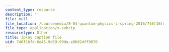 ```yaml
---
content_type: resource
description: ''
file: null
file_location: /coursemedia/8-04-quantum-physics-i-spring-2016/746f16fd6e459d5990dae8b924ff9870_CR-eOhdxbes.srt
file_type: application/x-subrip
resourcetype: Other
title: 3play caption file
uid: 746f16fd-6e45-9d59-90da-e8b924ff9870
---
```

